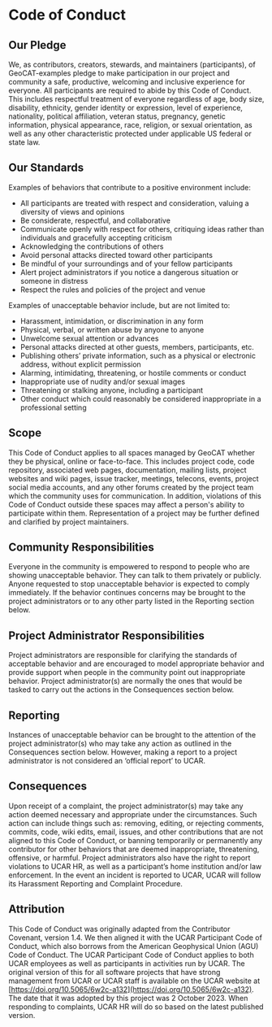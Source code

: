 # Code of Conduct

## Our Pledge

We, as contributors, creators, stewards, and maintainers (participants), of GeoCAT-examples pledge to make participation in our
project and community a safe, productive, welcoming and inclusive experience for everyone. All participants are required
to abide by this Code of Conduct. This includes respectful treatment of everyone regardless of age, body size, disability,
ethnicity, gender identity or expression, level of experience, nationality, political affiliation, veteran status, pregnancy,
genetic information, physical appearance, race, religion, or sexual orientation, as well as any other characteristic protected
under applicable US federal or state law.

## Our Standards

Examples of behaviors that contribute to a positive environment include:

- All participants are treated with respect and consideration, valuing a diversity of views and opinions
- Be considerate, respectful, and collaborative
- Communicate openly with respect for others, critiquing ideas rather than individuals and gracefully accepting criticism
- Acknowledging the contributions of others
- Avoid personal attacks directed toward other participants
- Be mindful of your surroundings and of your fellow participants
- Alert project administrators if you notice a dangerous situation or someone in distress
- Respect the rules and policies of the project and venue

Examples of unacceptable behavior include, but are not limited to:

- Harassment, intimidation, or discrimination in any form
- Physical, verbal, or written abuse by anyone to anyone
- Unwelcome sexual attention or advances
- Personal attacks directed at other guests, members, participants, etc.
- Publishing others’ private information, such as a physical or electronic address, without explicit permission
- Alarming, intimidating, threatening, or hostile comments or conduct
- Inappropriate use of nudity and/or sexual images
- Threatening or stalking anyone, including a participant
- Other conduct which could reasonably be considered inappropriate in a professional setting

## Scope

This Code of Conduct applies to all spaces managed by GeoCAT whether they be physical, online or face-to-face.
This includes project code, code repository, associated web pages, documentation, mailing lists, project websites
and wiki pages, issue tracker, meetings, telecons, events, project social media accounts, and any other forums
created by the project team which the community uses for communication. In addition, violations of this Code of
Conduct outside these spaces may affect a person's ability to participate within them. Representation of a project
may be further defined and clarified by project maintainers.

## Community Responsibilities

Everyone in the community is empowered to respond to people who are showing unacceptable behavior. They can talk to
them privately or publicly. Anyone requested to stop unacceptable behavior is expected to comply immediately. If the
behavior continues concerns may be brought to the project administrators or to any other party listed in the Reporting
section below.

## Project Administrator Responsibilities

Project administrators are responsible for clarifying the standards of acceptable behavior and are encouraged to model
appropriate behavior and provide support when people in the community point out inappropriate behavior. Project
administrator(s) are normally the ones that would be tasked to carry out the actions in the Consequences section below.

## Reporting

Instances of unacceptable behavior can be brought to the attention of the project administrator(s) who may take any action
as outlined in the Consequences section below. However, making a report to a project administrator is not considered an
‘official report’ to UCAR.

## Consequences

Upon receipt of a complaint, the project administrator(s) may take any action deemed necessary and appropriate under the
circumstances. Such action can include things such as: removing, editing, or rejecting comments, commits, code, wiki edits,
email, issues, and other contributions that are not aligned to this Code of Conduct, or banning temporarily or permanently
any contributor for other behaviors that are deemed inappropriate, threatening, offensive, or harmful. Project administrators
also have the right to report violations to UCAR HR, as well as a participant’s home institution and/or law enforcement. In 
the event an incident is reported to UCAR, UCAR will follow its Harassment Reporting and Complaint Procedure.

## Attribution

This Code of Conduct was originally adapted from the Contributor Covenant, version 1.4. We then aligned it with the UCAR
Participant Code of Conduct, which also borrows from the American Geophysical Union (AGU) Code of Conduct. The UCAR Participant
Code of Conduct applies to both UCAR employees as well as participants in activities run by UCAR. The original version of this
for all software projects that have strong management from UCAR or UCAR staff is available on the UCAR website at
[https://doi.org/10.5065/6w2c-a132](https://doi.org/10.5065/6w2c-a132). The date that it was adopted by this project was 2
October 2023. When responding to complaints, UCAR HR will do so based on the latest published version.
